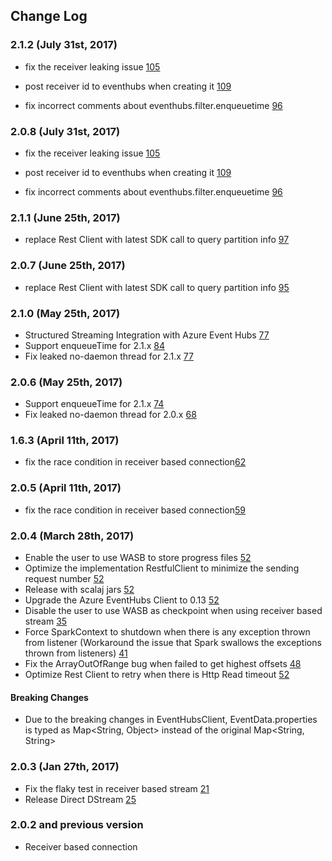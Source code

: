 ## Change Log

### 2.1.2 (July 31st, 2017)

* fix the receiver leaking issue [105](https://github.com/hdinsight/spark-eventhubs/pull/105)

* post receiver id to eventhubs when creating it [109](https://github.com/hdinsight/spark-eventhubs/pull/109)
 
* fix incorrect comments about eventhubs.filter.enqueuetime [96](https://github.com/hdinsight/spark-eventhubs/issues/96)

### 2.0.8 (July 31st, 2017)

* fix the receiver leaking issue [105](https://github.com/hdinsight/spark-eventhubs/pull/105)

* post receiver id to eventhubs when creating it [109](https://github.com/hdinsight/spark-eventhubs/pull/109)
 
* fix incorrect comments about eventhubs.filter.enqueuetime [96](https://github.com/hdinsight/spark-eventhubs/issues/96)

### 2.1.1 (June 25th, 2017)

* replace Rest Client with latest SDK call to query partition info [97](https://github.com/hdinsight/spark-eventhubs/pull/97)

### 2.0.7 (June 25th, 2017)

* replace Rest Client with latest SDK call to query partition info [95](https://github.com/hdinsight/spark-eventhubs/pull/95)

### 2.1.0 (May 25th, 2017)

* Structured Streaming Integration with Azure Event Hubs [77](https://github.com/hdinsight/spark-eventhubs/pull/77)
* Support enqueueTime for 2.1.x [84](https://github.com/hdinsight/spark-eventhubs/pull/84)
* Fix leaked no-daemon thread for 2.1.x [77](https://github.com/hdinsight/spark-eventhubs/pull/77)

### 2.0.6 (May 25th, 2017)

* Support enqueueTime for 2.1.x [74](https://github.com/hdinsight/spark-eventhubs/pull/74)
* Fix leaked no-daemon thread for 2.0.x [68](https://github.com/hdinsight/spark-eventhubs/pull/68)

 
### 1.6.3 (April 11th, 2017)

* fix the race condition in receiver based connection[62](https://github.com/hdinsight/spark-eventhubs/pull/62)

### 2.0.5 (April 11th, 2017)

* fix the race condition in receiver based connection[59](https://github.com/hdinsight/spark-eventhubs/pull/59)

### 2.0.4 (March 28th, 2017)

* Enable the user to use WASB to store progress files [52](https://github.com/hdinsight/spark-eventhubs/pull/52)
* Optimize the implementation RestfulClient to minimize the sending request number [52](https://github.com/hdinsight/spark-eventhubs/pull/52)
* Release with scalaj jars [52](https://github.com/hdinsight/spark-eventhubs/pull/52)
* Upgrade the Azure EventHubs Client to 0.13 [52](https://github.com/hdinsight/spark-eventhubs/pull/52)
* Disable the user to use WASB as checkpoint when using receiver based stream [35](https://github.com/hdinsight/spark-eventhubs/pull/35)
* Force SparkContext to shutdown when there is any exception thrown from listener (Workaround the issue that Spark swallows the exceptions thrown from listeners) [41](https://github.com/hdinsight/spark-eventhubs/pull/41)
* Fix the ArrayOutOfRange bug when failed to get highest offsets [48](https://github.com/hdinsight/spark-eventhubs/pull/48https://github.com/hdinsight/spark-eventhubs/pull/48)
* Optimize Rest Client to retry when there is Http Read timeout [52](https://github.com/hdinsight/spark-eventhubs/pull/52)

#### Breaking Changes

* Due to the breaking changes in EventHubsClient, EventData.properties is typed as Map<String, Object> instead of the original Map<String, String>

### 2.0.3 (Jan 27th, 2017)

* Fix the flaky test in receiver based stream [21](https://github.com/hdinsight/spark-eventhubs/pull/21)
* Release Direct DStream [25](https://github.com/hdinsight/spark-eventhubs/pull/25)

### 2.0.2 and previous version

* Receiver based connection 
